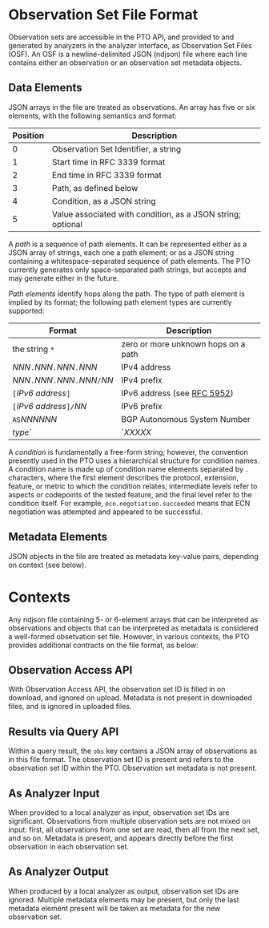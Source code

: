 # Observation Set File Format

Observation sets are accessible in the PTO API, and provided to and generated by
analyzers in the analyzer interface, as Observation Set Files (OSF). An OSF is a
newline-delimited JSON (ndjson) file where each line contains either an
observation or an observation set metadata objects.

## Data Elements

JSON arrays in the file are treated as observations. An array has five or six
elements, with the following semantics and format:

| Position | Description                                                 |
| -------- | ----------------------------------------------------------- |
| 0        | Observation Set Identifier, a string                        |
| 1        | Start time in RFC 3339 format                               |
| 2        | End time in RFC 3339 format                                 |
| 3        | Path, as defined below                                      |
| 4        | Condition, as a JSON string                                 |
| 5        | Value associated with condition, as a JSON string; optional |

A *path* is a sequence of path elements. It can be represented either as a JSON
array of strings, each one a path element; or as a JSON string containing a
whitespace-separated sequence of path elements. The PTO currently generates only
space-separated path strings, but accepts and may generate either in the future.

*Path elements* identify hops along the path. The
type of path element is implied by its format; the following path element types
are currently supported:

| Format              | Description                                     |
| ------------------- | ----------------------------------------------- |
| the string `*`      | zero or more unknown hops on a path             |
| _NNN_`.`_NNN_`.`_NNN_`.`_NNN_ | IPv4 address                          |
| _NNN_`.`_NNN_`.`_NNN_`.`_NNN_`/`_NN_ | IPv4 prefix                    |
| `[`_IPv6 address_`]` | IPv6 address (see [RFC 5952](https://tools.ietf.org/html/5952))  |
| `[`_IPv6 address_`]/`_NN_ | IPv6 prefix                                        |
| `AS`_NNNNNN_       | BGP Autonomous System Number                              |
| _type_`|`_XXXXX_   | An arbitrary path element pseudonym of a specified _type_ |

A *condition* is fundamentally a free-form string; however, the convention
presently used in the PTO uses a hierarchical structure for condition names. A
condition name is made up of condition name elements separated by `.`
characters, where the first element describes the protocol, extension, feature,
or metric to which the condition relates, intermediate levels refer to aspects
or codepoints of the tested feature, and the final level refer to the condition
itself. For example, `ecn.negotiation.succeeded` means that ECN negotiation was
attempted and appeared to be successful. 

## Metadata Elements

JSON objects in the file are treated as metadata key-value pairs, depending on
context (see below). 

# Contexts

Any ndjson file containing 5- or 6-element arrays that can be interpreted as
observations and objects that can be interpreted as metadata is considered a
well-formed obsetvation set file. However, in various contexts, the PTO
provides additional contracts on the file format, as below:

## Observation Access API

With Observation Access API, the observation set ID is filled in on download,
and ignored on upload. Metadata is not present in downloaded files, and is
ignored in uploaded files.

## Results via Query API

Within a query result, the `obs` key contains a JSON array of observations as
in this file format. The observation set ID is present and refers to the
observation set ID within the PTO. Observation set metadata is not present.

## As Analyzer Input

When provided to a local analyzer as input, observation set IDs are
significant. Observations from multiple observation sets are not mixed on
input: first, all observations from one set are read, then all from the next
set, and so on. Metadata is present, and appears directly before the first
observation in each observation set.

## As Analyzer Output

When produced by a local analyzer as output, observation set IDs are ignored.
Multiple metadata elements may be present, but only the last metadata element
present will be taken as metadata for the new observation set.
